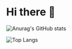 
<h1><b>Hi there 👋</b></h1>

![Anurag's GitHub stats](https://github-readme-stats.vercel.app/api?username=xxbeann&show_icons=true&theme=radical)

![Top Langs](https://github-readme-stats.vercel.app/api/top-langs/?username=xxbeann&langs_count=10)
